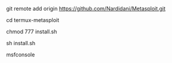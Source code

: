 git remote add origin https://github.com/Nardidani/Metasploit.git

cd termux-metasploit


chmod 777 install.sh


sh install.sh


msfconsole